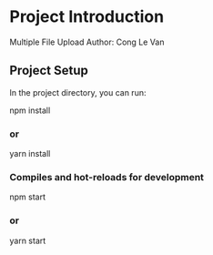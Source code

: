 # Project Introduction
Multiple File Upload
Author: Cong Le Van

## Project Setup

In the project directory, you can run:

npm install
### or
yarn install


### Compiles and hot-reloads for development
npm start
### or
yarn start

